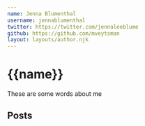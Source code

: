```yaml
---
name: Jenna Blumenthal
username: jennablumenthal
twitter: https://twitter.com/jennaleeblume
github: https://github.com/mveytsman
layout: layouts/author.njk
---
```


# {{name}}

These are some words about me

## Posts

